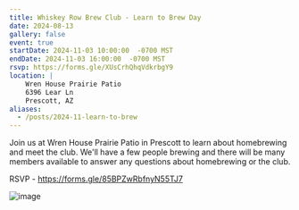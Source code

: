 ```yaml
---
title: Whiskey Row Brew Club - Learn to Brew Day
date: 2024-08-13
gallery: false
event: true
startDate: 2024-11-03 10:00:00  -0700 MST
endDate: 2024-11-03 16:00:00  -0700 MST
rsvp: https://forms.gle/XUsCrhQhqVdkrbgY9
location: |
    Wren House Prairie Patio
    6396 Lear Ln
    Prescott, AZ
aliases:
  - /posts/2024-11-learn-to-brew
---
```


Join us at Wren House Prairie Patio in Prescott to learn about homebrewing and 
meet the club. We'll have a few people brewing and there will be many members 
available to answer any questions about homebrewing or the club.

RSVP - https://forms.gle/85BPZwRbfnyN55TJ7

![image](event.png)

